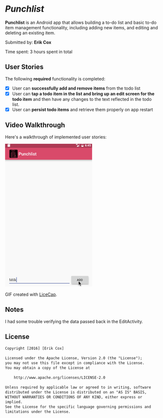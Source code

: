 # *Punchlist*

**Punchlist** is an Android app that allows building a to-do list and basic to-do item management functionality, including adding new items, and editing and deleting an existing item.

Submitted by: **Erik Cox**

Time spent: 3 hours spent in total

## User Stories

The following **required** functionality is completed:

* [x] User can **successfully add and remove items** from the todo list
* [x] User can **tap a todo item in the list and bring up an edit screen for the todo item** and then have any changes to the text reflected in the todo list.
* [x] User can **persist todo items** and retrieve them properly on app restart

## Video Walkthrough 

Here's a walkthrough of implemented user stories:

!['Video Walkthrough'](walkthrough.gif)

GIF created with [LiceCap](http://www.cockos.com/licecap/).

## Notes

I had some trouble verifying the data passed back in the EditActivity.

## License

    Copyright [2016] [Erik Cox]

    Licensed under the Apache License, Version 2.0 (the "License");
    you may not use this file except in compliance with the License.
    You may obtain a copy of the License at

        http://www.apache.org/licenses/LICENSE-2.0

    Unless required by applicable law or agreed to in writing, software
    distributed under the License is distributed on an "AS IS" BASIS,
    WITHOUT WARRANTIES OR CONDITIONS OF ANY KIND, either express or implied.
    See the License for the specific language governing permissions and
    limitations under the License.
